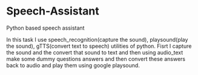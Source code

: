 # Speech-Assistant
Python based speech assistant

In this task I use speech_recognition(capture the sound), playsound(play the sound), gTTS(convert text to speech) utilities of python. Fisrt I capture the sound and the convert that sound to text and then using audio_text make some dummy questions answers and then convert these answers back to audio and play them using google playsound.


